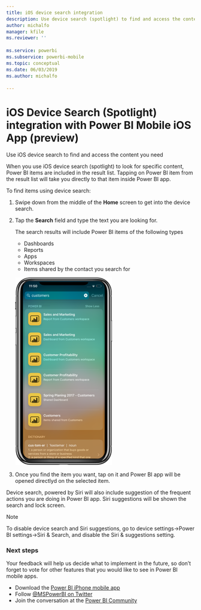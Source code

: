 ```yaml
---
title: iOS device search integration
description: Use device search (spotlight) to find and access the content you need
author: michalfo
manager: kfile
ms.reviewer: ''

ms.service: powerbi
ms.subservice: powerbi-mobile
ms.topic: conceptual
ms.date: 06/03/2019
ms.author: michalfo

---
```

# iOS Device Search (Spotlight) integration with Power BI Mobile iOS App (preview)
Use iOS device search to find and access the content you need

When you use iOS device search (spotlight) to look for specific content, Power BI items are included in the result list. Tapping on Power BI item from the result list will take you directly to that item inside Power BI app.

To find items using device search:

1. Swipe down from the middle of the **Home** screen to get into the device search.

2. Tap the **Search** field and type the text you are looking for.
 
   The search results will include Power BI items of the following types 

    * Dashboards
    * Reports
    * Apps
    * Workspaces
    * Items shared by the contact you search for

    ![Screenshot showing Power BI search results in iOS device search](./media/mobile-apps-iOS-siri-and-search/power-bi-spotlight-search.png)

 3. Once you find the item you want, tap on it and Power BI app will be opened directlyd on the selected item. 

Device search, powered by Siri will also include suggestion of the frequent actions you are doing in Power BI app. Siri suggestions will be shown the search and lock screen.

>[!NOTE]
>
>To disable device search and Siri suggestions, go to device settings->Power BI settings->Siri & Search,
>and disable the Siri & suggestions setting.
>

### Next steps
Your feedback will help us decide what to implement in the future, so don’t forget to vote for other features that you would like to see in Power BI mobile apps. 

* Download the [Power BI iPhone mobile app](http://go.microsoft.com/fwlink/?LinkId=522062)
* Follow [@MSPowerBI on Twitter](https://twitter.com/MSPowerBI)
* Join the conversation at the [Power BI Community](http://community.powerbi.com/)

